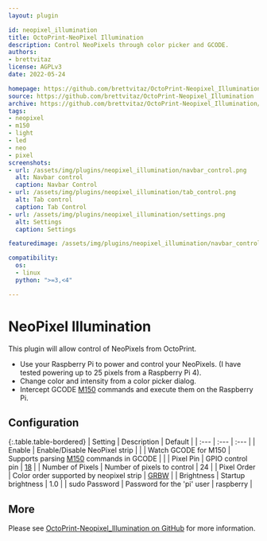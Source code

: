 ```yaml
---
layout: plugin

id: neopixel_illumination
title: OctoPrint-NeoPixel Illumination
description: Control NeoPixels through color picker and GCODE.
authors:
- brettvitaz
license: AGPLv3
date: 2022-05-24

homepage: https://github.com/brettvitaz/OctoPrint-Neopixel_Illumination
source: https://github.com/brettvitaz/OctoPrint-Neopixel_Illumination
archive: https://github.com/brettvitaz/OctoPrint-Neopixel_Illumination/archive/main.zip
tags:
- neopixel
- m150
- light
- led
- neo
- pixel
screenshots:
- url: /assets/img/plugins/neopixel_illumination/navbar_control.png
  alt: Navbar control
  caption: Navbar Control
- url: /assets/img/plugins/neopixel_illumination/tab_control.png
  alt: Tab control
  caption: Tab Control
- url: /assets/img/plugins/neopixel_illumination/settings.png
  alt: Settings
  caption: Settings

featuredimage: /assets/img/plugins/neopixel_illumination/navbar_control.png

compatibility:
  os:
  - linux
  python: ">=3,<4"

---
```


# NeoPixel Illumination

This plugin will allow control of NeoPixels from OctoPrint.

- Use your Raspberry Pi to power and control your NeoPixels. (I have tested powering up to 25 pixels from a Raspberry Pi 4).
- Change color and intensity from a color picker dialog.
- Intercept GCODE [M150][M150] commands and execute them on the Raspberry Pi.

## Configuration

{:.table.table-bordered}
| Setting | Description | Default |
| :--- | :--- | :--- |
| Enable | Enable/Disable NeoPixel strip | |
| Watch GCODE for M150 | Supports parsing [M150][M150] commands in GCODE | |
| Pixel Pin | GPIO control pin | [18][PIN18]  |
| Number of Pixels | Number of pixels to control | 24 |
| Pixel Order | Color order supported by neopixel strip | [GRBW][GRBW] |
| Brightness | Startup brightness | 1.0 |
| sudo Password | Password for the 'pi' user | raspberry |

## More

Please see [OctoPrint-Neopixel_Illumination on GitHub](https://github.com/brettvitaz/OctoPrint-Neopixel_Illumination) for more information.

[M150]: https://marlinfw.org/docs/gcode/M150.html
[PIN18]: https://pinout.xyz/pinout/pin12_gpio18#
[GRBW]: https://learn.adafruit.com/adafruit-neopixel-uberguide/python-circuitpython
